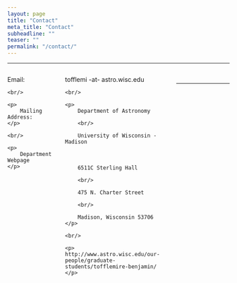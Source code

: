 ```yaml
---
layout: page
title: "Contact"
meta_title: "Contact"
subheadline: ""
teaser: ""
permalink: "/contact/"
---
```

<hr>

<div style='float:left; width:20%'>
    <p>
        Email:
    </p>
    
    <br/>
    
    <p>
        Mailing Address:
    </p>
    
    <br/>
    
    <p>
        Department Webpage
    </p>
</div>

<div style='float:left; width:50%; margin-left:30px'>
    <p>
        tofflemi -at- astro.wisc.edu
    </p>
    
    <br/>
    
    <p>
        Department of Astronomy
        
        <br/>
        
        University of Wisconsin - Madison
        
        <br/>
    
        6511C Sterling Hall 
        
        <br/>
    
        475 N. Charter Street
    
        <br/>
    
        Madison, Wisconsin 53706 
    </p>
    
    <br/>
    
    <p>
    http://www.astro.wisc.edu/our-people/graduate-students/tofflemire-benjamin/
    </p>
</div>

<br/>

<hr>
